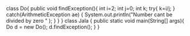 class Do{
	public void findException(){
       int i=2;
       int j=0;
       int k;
       try{
    	   k=i/j;
       }
       catch(ArithmeticException ae)
       {
    	   System.out.println("Number cant be divided by zero " );
       }
    }
}
class Jala {
	public static void main(String[] args){
		Do d = new Do();
        d.findException();
	}
}
